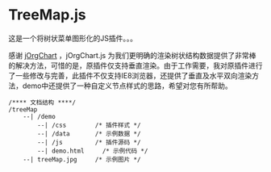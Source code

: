 # TreeMap.js
这是一个将树状菜单图形化的JS插件。。。

感谢 [jOrgChart](https://github.com/wesnolte/jOrgChart) ，jOrgChart.js 为我们更明确的渲染树状结构数据提供了非常棒的解决方法，可惜的是，原插件仅支持垂直渲染。由于工作需要，我对原插件进行了一些修改与完善，此插件不仅支持IE8浏览器，还提供了垂直及水平双向渲染方法，demo中还提供了一种自定义节点样式的思路，希望对您有所帮助。


```
/**** 文档结构 ****/
/treeMap
    --| /demo
        --| /css	    /* 插件样式 */
        --| /data	    /* 示例数据 */
        --| /js		    /* 插件源码 */
        --| demo.html     /* 示例代码 */
    --| treeMap.jpg	    /* 示例图片 */
```

